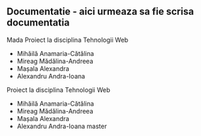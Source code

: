 ## Documentatie - aici urmeaza sa fie scrisa documentatia
 Mada
Proiect la disciplina Tehnologii Web

 * Mihăilă Anamaria-Cătălina
 * Mireag Mădălina-Andreea
 * Mașala Alexandra
 * Alexandru Andra-Ioana 

Proiect la disciplina Tehnologii Web

 * Mihăilă Anamaria-Cătălina
 * Mireag Mădălina-Andreea
 * Mașala Alexandra
 * Alexandru Andra-Ioana
 master
